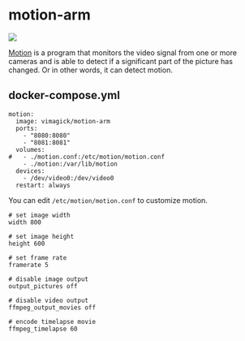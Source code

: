 motion-arm
==========

![](https://badge.imagelayers.io/vimagick/motion-arm:latest.svg)

[Motion][1] is a program that monitors the video signal from one or more cameras
and is able to detect if a significant part of the picture has changed. Or in
other words, it can detect motion.

## docker-compose.yml

```
motion:
  image: vimagick/motion-arm
  ports:
    - "8080:8080"
    - "8081:8081"
  volumes:
#   - ./motion.conf:/etc/motion/motion.conf
    - ./motion:/var/lib/motion
  devices:
    - /dev/video0:/dev/video0
  restart: always
```

You can edit `/etc/motion/motion.conf` to customize motion.

```
# set image width
width 800

# set image height
height 600

# set frame rate
framerate 5

# disable image output
output_pictures off

# disable video output
ffmpeg_output_movies off

# encode timelapse movie
ffmpeg_timelapse 60
```

[1]: http://lavrsen.dk/foswiki/bin/view/Motion/WebHome
